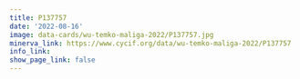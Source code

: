 ```yaml
---
title: P137757
date: '2022-08-16'
image: data-cards/wu-temko-maliga-2022/P137757.jpg
minerva_link: https://www.cycif.org/data/wu-temko-maliga-2022/P137757
info_link:
show_page_link: false
---
```

